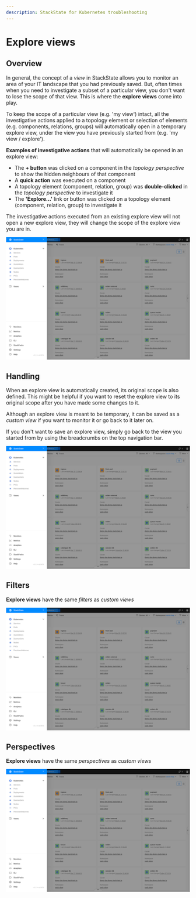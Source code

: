 ```yaml
---
description: StackState for Kubernetes troubleshooting
---
```


# Explore views

## Overview

In general, the concept of a _view_ in StackState allows you to monitor an area of your IT landscape that you had previously saved. But, often times when you need to investigate a subset of a particular view, you don't want to lose the scope of that view. This is where the **explore views** come into play.

To keep the scope of a particular view (e.g. 'my view') intact, all the investigative actions applied to a topology element or selection of elements (e.g. components, relations, groups) will automatically open in a temporary explore view, under the view you have previously started from (e.g. 'my view / explore').

**Examples of investigative actions** that will automatically be opened in an explore view:
- The **+ button** was clicked on a component in the _topology perspective_ to show the hidden neighbours of that component
- A **quick action** was executed on a component
- A topology element (component, relation, group) was **double-clicked** in the _topology perspective_ to investigate it
- The **'Explore...'** link or button was clicked on a topology element (component, relation, group) to investigate it

The investigative actions executed from an existing explore view will not open a new explore view, they will change the scope of the explore view you are in.

![](../../.gitbook/assets/k8s/k8s-menu.png)

## Handling

When an explore view is automatically created, its original scope is also defined. This might be helpful if you want to reset the explore view to its original scope after you have made some changes to it.

Although an explore view is meant to be temporary, it can be saved as a _custom view_ if you want to monitor it or go back to it later on.

If you don't want to save an explore view, simply go back to the view you started from by using the breadcrumbs on the top navigation bar.


![](../../.gitbook/assets/k8s/k8s-menu.png)


## Filters

**Explore views** have the same _filters_ as _custom views_

![](../../.gitbook/assets/k8s/k8s-menu.png)


## Perspectives

**Explore views** have the same _perspectives_ as _custom views_

![](../../.gitbook/assets/k8s/k8s-menu.png)
